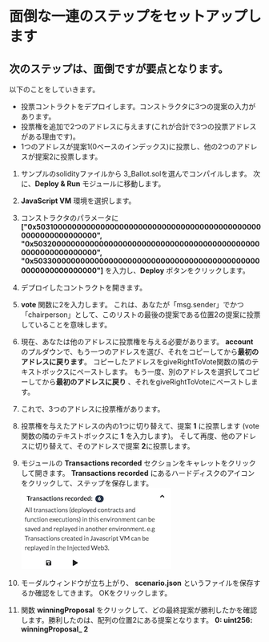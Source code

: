 # 面倒な一連のステップをセットアップします

## 次のステップは、面倒ですが要点となります。

以下のことをしていきます。

- 投票コントラクトをデプロイします。コンストラクタに3つの提案の入力があります。
- 投票権を追加で2つのアドレスに与えます(これが合計で3つの投票アドレスがある理由です)。
- 1つのアドレスが提案1(0ベースのインデックス)に投票し、他の2つのアドレスが提案2に投票します。

1. サンプルのsolidityファイルから 3_Ballot.solを選んでコンパイルします。  次に、**Deploy & Run** モジュールに移動します。

2. **JavaScript VM** 環境を選択します。

3. コンストラクタのパラメータに **["0x5031000000000000000000000000000000000000000000000000000000000000", "0x5032000000000000000000000000000000000000000000000000000000000000", "0x5033000000000000000000000000000000000000000000000000000000000000"]** を入力し、**Deploy** ボタンをクリックします。

4. デプロイしたコントラクトを開きます。

5. **vote** 関数に2を入力します。  これは、あなたが「msg.sender」でかつ「chairperson」として、このリストの最後の提案である位置2の提案に投票していることを意味します。

6. 現在、あなたは他のアドレスに投票権を与える必要があります。  **account** のプルダウンで、もう一つのアドレスを選び、それをコピーしてから**最初のアドレスに戻ります**。  コピーしたアドレスをgiveRightToVote関数の隣のテキストボックスにペーストします。  もう一度、別のアドレスを選択してコピーしてから**最初のアドレスに戻り** 、それをgiveRightToVoteにペーストします。

7. これで、3つのアドレスに投票権があります。

8. 投票権を与えたアドレスの内の1つに切り替えて、提案 **1** に投票します  (vote関数の隣のテキストボックスに **1** を入力します)。  そして再度、他のアドレスに切り替えて、そのアドレスで提案 **2**に投票します。

9. モジュールの **Transactions recorded** セクションをキャレットをクリックして開きます。  **Transactions recorded** にあるハードディスクのアイコンをクリックして、ステップを保存します。
  ![recorder](https://github.com/ethereum/remix-workshops/blob/master/Recorder/2_Record/images/recorder.png?raw=true "recorder")

10. モーダルウィンドウが立ち上がり、 **scenario.json** というファイルを保存するか確認をしてきます。  OKをクリックします。

11. 関数 **winningProposal** をクリックして、どの最終提案が勝利したかを確認します。勝利したのは、配列の位置2にある提案となります。 **0: uint256: winningProposal_ 2**
